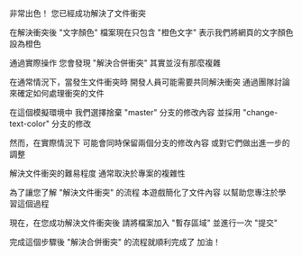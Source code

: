 非常出色！
您已經成功解決了文件衝突

在解決衝突後
"文字顏色" 檔案現在只包含 "橙色文字"
表示我們將網頁的文字顏色設為橙色

通過實際操作
您會發現 "解決合併衝突" 其實並沒有那麼複雜

在通常情況下，當發生文件衝突時
開發人員可能需要共同解決衝突
通過團隊討論來確定如何處理衝突的文件

在這個模擬環境中
我們選擇捨棄 "master" 分支的修改內容
並採用 "change-text-color" 分支的修改

然而，在實際情況下
可能會同時保留兩個分支的修改內容
或對它們做出進一步的調整

解決文件衝突的難易程度
通常取決於專案的複雜性

為了讓您了解 "解決文件衝突" 的流程
本遊戲簡化了文件內容
以幫助您專注於學習這個過程

現在，在您成功解決文件衝突後
請將檔案加入 "暫存區域" 並進行一次 "提交"

完成這個步驟後
"解決合併衝突" 的流程就順利完成了
加油！

